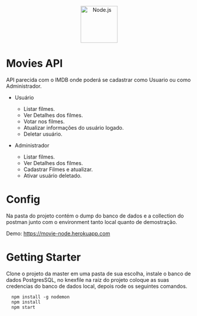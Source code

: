 <!--lint disable no-literal-urls-->
<p align="center">
  <a href="https://nodejs.org/">
    <img
      alt="Node.js"
      src="https://nodejs.org/static/images/logo-light.svg"
      width="100"
    />
  </a>
</p>

# Movies API

API parecida com o IMDB onde poderá se cadastrar como Usuario ou como Administrador.

- Usuário

  - Listar filmes.
  - Ver Detalhes dos filmes.
  - Votar nos filmes.
  - Atualizar informações do usuário logado.
  - Deletar usuário.

- Administrador
  - Listar filmes.
  - Ver Detalhes dos filmes.
  - Cadastrar Filmes e atualizar.
  - Ativar usuário deletado.

# Config

Na pasta do projeto contém o dump do banco de dados e a collection do postman junto com o environment tanto local quanto de demostração.

Demo: https://movie-node.herokuapp.com

# Getting Starter

Clone o projeto da master em uma pasta de sua escolha, instale o banco de dados PostgresSQL, no knexfile na raiz do projeto coloque as suas credencias do banco de dados local, depois rode os seguintes comandos.

```
  npm install -g nodemon
  npm install
  npm start
```

